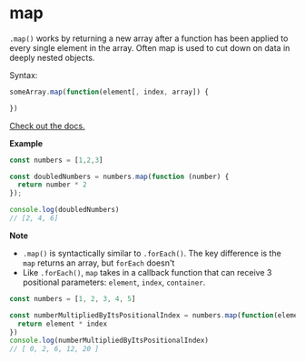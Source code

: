 # map

`.map()` works by returning a new array after a function has been applied to every single element in the array. Often map is used to cut down on data in deeply nested objects.

Syntax:

```javascript
someArray.map(function(element[, index, array]) {

})
```

[Check out the docs.](https://developer.mozilla.org/en-US/docs/Web/JavaScript/Reference/Global_Objects/Array/map)

**Example**

```javascript
const numbers = [1,2,3]

const doubledNumbers = numbers.map(function (number) {
  return number * 2
});

console.log(doubledNumbers)
// [2, 4, 6]
```

**Note**

* `.map()` is syntactically similar to `.forEach()`. The key difference is the `map` returns an array, but `forEach` doesn't
* Like `.forEach()`, `map` takes in a callback function that can receive 3 positional parameters: `element`, `index`, `container`. 

```javascript
const numbers = [1, 2, 3, 4, 5]

const numberMultipliedByItsPositionalIndex = numbers.map(function(element, index) { 
  return element * index
})
console.log(numberMultipliedByItsPositionalIndex)
// [ 0, 2, 6, 12, 20 ]
```

